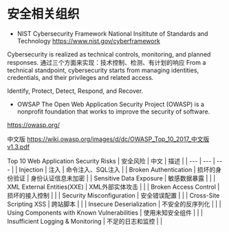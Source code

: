 # 安全相关组织


+ NIST Cybersecurity Framework
National Insititute of Standards and Technology 
https://www.nist.gov/cyberframework

Cybersecurity is realized as technical controls, monitoring, and planned responses.
通过三个方面来实现：技术控制、检测、有计划的响应
From a technical standpoint, cybersecurity starts from managing identities, credentials, and their privileges and related access.

Identify, Protect, Detect, Respond, and Recover.





+ OWSAP
The Open Web Application Security Project (OWASP) is a nonprofit foundation that works to improve the security of software. 

https://owasp.org/

中文版
https://wiki.owasp.org/images/d/dc/OWASP_Top_10_2017_中文版v1.3.pdf


Top 10 Web Application Security Risks
| 安全风险 | 中文 | 描述 |
| --- | --- | --- |
| Injection | 注入 | 命令注入、SQL注入 |
| Broken Authentication | 损坏的身份验证 | 身份认证信息未加密 |
| Sensitive Data Exposure | 敏感数据暴露 |  |
| XML External Entities(XXE) | XML外部实体攻击 |  |
| Broken Access Control | 损坏的接入控制 |  |
| Security Misconfiguration | 安全错误配置 |  |
| Cross-Site Scripting XSS | 跨站脚本 |  |
| Insecure Deserialization | 不安全的反序列化 |  |
| Using Components with Known Vulnerabilities | 使用未知安全组件 |  |
| Insufficient Logging & Monitoring | 不足的日志和监控 |  |

